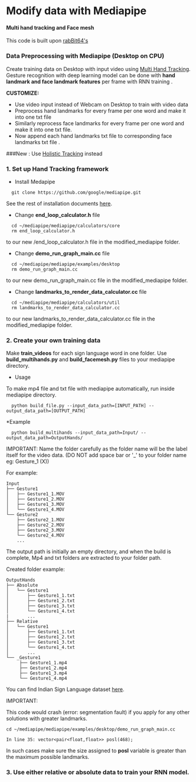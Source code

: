 # Modify data with Mediapipe 
#### Multi hand tracking and Face mesh

This code is built upon [rabBit64's](https://github.com/rabBit64/Sign-language-recognition-with-RNN-and-Mediapipe)

### Data Preprocessing with Mediapipe (Desktop on CPU)
Create training data on Desktop with input video using [Multi Hand Tracking](https://github.com/google/mediapipe/blob/master/mediapipe/docs/multi_hand_tracking_mobile_gpu.md).
Gesture recognition with deep learning model can be done with **hand landmark and face landmark features** per frame with RNN training .

**CUSTOMIZE:**
- Use video input instead of Webcam on Desktop to train with video data
- Preprocess hand landmarks for every frame per one word and make it into one txt file
- Similarly reprocess face landmarks for every frame per one word and make it into one txt file. 
- Now append each hand landmarks txt file to corresponding face landmarks txt file .

###New : Use [Holistic Tracking](https://google.github.io/mediapipe/solutions/holistic.html) instead 


### 1. Set up Hand Tracking framework
* Install Medapipe
```shell
  git clone https://github.com/google/mediapipe.git
```
See the rest of installation documents [here](https://google.github.io/mediapipe/getting_started/install.html).
* Change **end_loop_calculator.h** file
```shell
  cd ~/mediapipe/mediapipe/calculators/core
  rm end_loop_calculator.h
```
to our new /end_loop_calculator.h file in the modified_mediapipe folder.

* Change **demo_run_graph_main.cc** file 
```shell
  cd ~/mediapipe/mediapipe/examples/desktop
  rm demo_run_graph_main.cc
```
to our new demo_run_graph_main.cc file in the modified_mediapipe folder.

* Change **landmarks_to_render_data_calculator.cc** file
```shell
  cd ~/mediapipe/mediapipe/calculators/util
  rm landmarks_to_render_data_calculator.cc
```
to our new landmarks_to_render_data_calculator.cc file in the modified_mediapipe folder.

### 2. Create your own training data
Make **train_videos** for each sign language word in one folder. Use **build_multihands.py** and **build_facemesh.py** files to your mediapipe directory.
* Usage

To make mp4 file and txt file with mediapipe automatically, run inside mediapipe directory.
```shell
  python build_file.py --input_data_path=[INPUT_PATH] --output_data_path=[OUTPUT_PATH]
```
*Example
```shell
  python build_multihands --input_data_path=Input/ --output_data_path=OutputHands/
```



IMPORTANT: Name the folder carefully as the folder name will be the label itself for the video data.
(DO NOT add space bar or '_' to your folder name eg: Gesture_1 (X))

For example:
```shell
Input
├── Gesture1
│   ├── Gesture1_1.MOV
│   ├── Gesture1_2.MOV
│   ├── Gesture1_3.MOV
│   └── Gesture1_4.MOV
└── Gesture2
    ├── Gesture2_1.MOV
    ├── Gesture2_2.MOV
    ├── Gesture2_3.MOV
    └── Gesture2_4.MOV
    ...
```
The output path is initially an empty directory, and when the build is complete, Mp4 and txt folders are extracted to your folder path.

Created folder example:
```shell
OutputHands
├── Absolute
│   └── Gesture1
│       ├── Gesture1_1.txt
│       ├── Gesture1_2.txt
│       ├── Gesture1_3.txt
│       └── Gesture1_4.txt
|       ...
├── Relative
│   └── Gesture1
│       ├── Gesture1_1.txt
│       ├── Gesture1_2.txt
│       ├── Gesture1_3.txt
│       └── Gesture1_4.txt
│       ...
└── _Gesture1
     ├── Gesture1_1.mp4 
     ├── Gesture1_2.mp4
     ├── Gesture1_3.mp4
     └── Gesture1_4.mp4
```

You can find Indian Sign Language dataset [here](https://zenodo.org/record/4010759#.YNBrERHhVuR).


IMPORTANT: 

This code would crash (error: segmentation fault) if you apply for any other solutions with greater landmarks. 

```shell
cd ~/mediapipe/mediapipe/examples/desktop/demo_run_graph_main.cc

In line 35: vector<pair<float,float>> posl(468);

```
In such cases make sure the size assigned to **posl** variable is greater than the maximum possible landmarks.


### 3. Use either relative or absolute data to train your RNN model.



